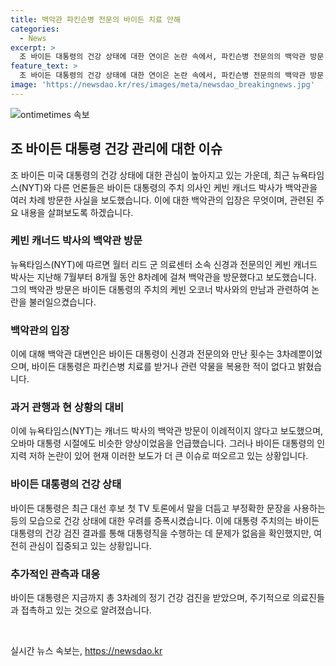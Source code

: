 ```yaml
---
title: 백악관 파킨슨병 전문의 바이든 치료 안해
categories:
  - News
excerpt: >
  조 바이든 대통령의 건강 상태에 대한 연이은 논란 속에서, 파킨슨병 전문의의 백악관 방문 기록이 조 바이든 대통령과의 관련성을 놓고 거론되고 있다. 미국 대통령 주치의와의 만남, 그리고 건강 검진 결과에 대한 해석 등을 놓고 여러 매체가 다양한 소식을 전하고 있으나, 백악관 대변인은 대통령의 건강 상태를 계속해서 확인하며, 파킨슨병 등의 질병에 대한 흔적을 발견하지 못했다고 밝혔다. 이에 대해 논란은 여전하나, 주치의는 대통령직을 수행하는 데 적합하다는 입장을 보였다. 이에 더하여, 대선 후보 첫 TV 토론에서의 발언 문제와 인지력 우려 등도 함께 논의되고 있다. 요약하자면, 조 바이든 대통령의 건강 상태와 관련된 논란은 여전히 이어지고 있으며, 주치의는 대통령의 건강에 대한 적절한 관리를 이어가고 있다.
feature_text: >
  조 바이든 대통령의 건강 상태에 대한 연이은 논란 속에서, 파킨슨병 전문의의 백악관 방문 기록이 조 바이든 대통령과의 관련성을 놓고 거론되고 있다. 미국 대통령 주치의와의 만남, 그리고 건강 검진 결과에 대한 해석 등을 놓고 여러 매체가 다양한 소식을 전하고 있으나, 백악관 대변인은 대통령의 건강 상태를 계속해서 확인하며, 파킨슨병 등의 질병에 대한 흔적을 발견하지 못했다고 밝혔다. 이에 대해 논란은 여전하나, 주치의는 대통령직을 수행하는 데 적합하다는 입장을 보였다. 이에 더하여, 대선 후보 첫 TV 토론에서의 발언 문제와 인지력 우려 등도 함께 논의되고 있다. 요약하자면, 조 바이든 대통령의 건강 상태와 관련된 논란은 여전히 이어지고 있으며, 주치의는 대통령의 건강에 대한 적절한 관리를 이어가고 있다.
image: 'https://newsdao.kr/res/images/meta/newsdao_breakingnews.jpg'
---
```


<p><img src="https://newsdao.kr/res/images/meta/newsdao_breakingnews.jpg" alt="ontimetimes 속보" /></p>

<h2 data-ke-size="size26">조 바이든 대통령 건강 관리에 대한 이슈</h2>

<p data-ke-size="size16">조 바이든 미국 대통령의 건강 상태에 대한 관심이 높아지고 있는 가운데, 최근 뉴욕타임스(NYT)와 다른 언론들은 바이든 대통령의 주치 의사인 케빈 캐너드 박사가 백악관을 여러 차례 방문한 사실을 보도했습니다. 이에 대한 백악관의 입장은 무엇이며, 관련된 주요 내용을 살펴보도록 하겠습니다.</p>

<h3 data-ke-size="size24">케빈 캐너드 박사의 백악관 방문</h3>

<p data-ke-size="size16">뉴욕타임스(NYT)에 따르면 월터 리드 군 의료센터 소속 신경과 전문의인 케빈 캐너드 박사는 지난해 7월부터 8개월 동안 8차례에 걸쳐 백악관을 방문했다고 보도했습니다. 그의 백악관 방문은 바이든 대통령의 주치의 케빈 오코너 박사와의 만남과 관련하여 논란을 불러일으켰습니다.</p>

<h3 data-ke-size="size24">백악관의 입장</h3>

<p data-ke-size="size16">이에 대해 백악관 대변인은 바이든 대통령이 신경과 전문의와 만난 횟수는 3차례뿐이었으며, 바이든 대통령은 파킨슨병 치료를 받거나 관련 약물을 복용한 적이 없다고 밝혔습니다.</p>

<h3 data-ke-size="size24">과거 관행과 현 상황의 대비</h3>

<p data-ke-size="size16">이에 뉴욕타임스(NYT)는 캐너드 박사의 백악관 방문이 이례적이지 않다고 보도했으며, 오바마 대통령 시절에도 비슷한 양상이었음을 언급했습니다. 그러나 바이든 대통령의 인지력 저하 논란이 있어 현재 이러한 보도가 더 큰 이슈로 떠오르고 있는 상황입니다.</p>

<h3 data-ke-size="size24">바이든 대통령의 건강 상태</h3>

<p data-ke-size="size16">바이든 대통령은 최근 대선 후보 첫 TV 토론에서 말을 더듬고 부정확한 문장을 사용하는 등의 모습으로 건강 상태에 대한 우려를 증폭시켰습니다. 이에 대통령 주치의는 바이든 대통령의 건강 검진 결과를 통해 대통령직을 수행하는 데 문제가 없음을 확인했지만, 여전히 관심이 집중되고 있는 상황입니다.</p>

<h3 data-ke-size="size24">추가적인 관측과 대응</h3>

<p data-ke-size="size16">바이든 대통령은 지금까지 총 3차례의 정기 건강 검진을 받았으며, 주기적으로 의료진들과 접촉하고 있는 것으로 알려졌습니다.</p>

<p data-ke-size="size16">&nbsp;</p>
실시간 뉴스 속보는, <a href="https://newsdao.kr" rel="dofollow">https://newsdao.kr</a>


